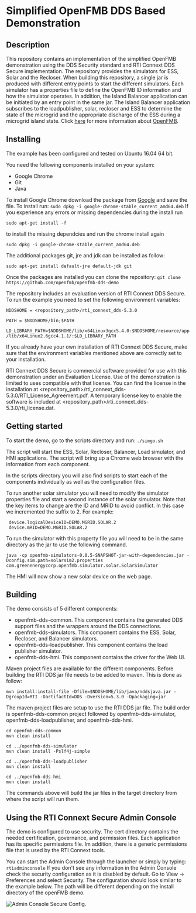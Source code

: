 # Simplified OpenFMB DDS Based Demonstration 

## Description

This repository contains an implementation of the simplified OpenFMB demonstration using the DDS Security standard and RTI Connext DDS Secure implementation. The repository provides the simulators for ESS, Solar and the Recloser.  When building this repository, a single jar is produced with different entry points to start the different simulators.  Each simulator has a properties file to define the OpenFMB ID information and how the simulator operates. In addition, the Island Balancer application can be initiated by an entry point in the same jar.   The Island Balancer application subscribes to the loadpublisher, solar, recloser and ESS to determine the state of the microgrid and the appropriate discharge of the ESS during a microgrid island state. Click [here]( https://openfmb.github.io/) for more information about [OpenFMB]( https://openfmb.github.io/). 


## Installing 

The example has been configured and tested on Ubuntu 16.04 64 bit.

You need the following components installed on your system:
- Google Chrome
- Git
- Java

To install Google Chrome download the package from [Google](https://www.google.com/chrome/browser/desktop/index.html) and save the file. To install run:
`sudo dpkg -i google-chrome-stable_current_amd64.deb`
If you experience any errors or missing dependencies during the install run

`sudo apt-get install -f`

to install the missing dependcies and run the chrome install again

`sudo dpkg -i google-chrome-stable_current_amd64.deb`

The additional packages git, jre and jdk can be installed as follow:

`sudo apt-get install default-jre default-jdk git`

Once the packages are installed you can clone the repository:
`git clone https://github.com/openfmb/openfmb-dds-demo`

The repository includes an evaluation version of RTI Connext DDS Secure. To run the example you need to set the following environment variables:

`NDDSHOME = <repository_path>/rti_connext_dds-5.3.0`

`PATH = $NDDSHOME/bin;$PATH`

`LD_LIBRARY_PATH=$NDDSHOME/lib/x64Linux3gcc5.4.0:$NDDSHOME/resource/app/lib/x64Linux2.6gcc4.1.1/:$LD_LIBRARY_PATH`

If you already have your own installation of RTI Connext DDS Secure, make sure that the environment variables mentioned above are correctly set to your installation. 

RTI Connext DDS Secure is commercial software provided for use with this demonstration under an Evaluation License.  Use of the demonstration is limited to uses compatible with that license.  You can find the license in the installation at <repository_path>/rti_connext_dds-5.3.0/RTI_License_Agreement.pdf.  A temporary license key to enable the software is included at <repository_path>/rti_connext_dds-5.3.0/rti_license.dat.


## Getting started

To start the demo, go to the scripts directory and run:
`./simgo.sh`

The script will start the ESS, Solar, Recloser, Balancer, Load simulator, and HMI applications. The script will bring up a Chrome web browser with the information from each component. 

In the scripts directory you will also find scripts to start each of the components individually as well as the configuration files. 
 

To run another solar simulator you will need to modify the simulator properties file and start a second instance of the solar simulator. Note that the key items to change are the ID and MRID to avoid conflict.  In this case we incremented the suffix to 2. For example:

```
 device.logicalDeviceID=DEMO.MGRID.SOLAR.2
 device.mRID=DEMO.MGRID.SOLAR.2
```

To run the simulator with this property file you will need to be in the same directory as the jar to use the following command.

```
java -cp openfmb-simulators-0.0.5-SNAPSHOT-jar-with-dependencies.jar -Dconfig.sim.path=solarsim2.properties  com.greenenergycorp.openfmb.simulator.solar.SolarSimulator
```

The HMI will now show a new solar device on the web page.


## Building

The demo consists of 5 different components:

- openfmb-dds-common. This component contains the generated DDS support files and the wrappers around the DDS connections.
- openfmb-dds-simulators. This component contains the ESS, Solar, Recloser, and Balancer simulators.
- openfmb-dds-loadpublisher. This component contains the load publisher simulator. 
- openfmb-dds-hmi. This component contains the driver for the Web UI. 

Maven project files are available for the different components. Before building the RTI DDS jar file needs to be added to maven. This is done as follow:

`mvn install:install-file -Dfile=$NDDSHOME/lib/java/nddsjava.jar -DgroupId=RTI -DartifactId=DDS -Dversion=5.3.0 -Dpackaging=jar`

The maven project files are setup to use the RTI DDS jar file. The build order is openfmb-dds-common project followed by openfmb-dds-simulator, openfmb-dds-loadpublisher, and openfmb-dds-hmi. 

```
cd openfmb-dds-common
mvn clean install 

cd ../openfmb-dds-simulator 
mvn clean install -Pslf4j-simple

cd ../openfmb-dds-loadpublisher 
mvn clean install

cd ../openfmb-dds-hmi 
mvn clean install

```

The commands above will build the jar files in the target directory from where the script will run them. 
 

## Using the RTI Connext Secure Admin Console

The demo is configured to use security. The cert directory contains the needed certification, governance, and permission files. Each application has its specific permissions file. Im addition, there is a generic permissions file that is used by the RTI Connext tools. 


You can start the Admin Console through the launcher or simply by typing:
`rtiadminconsole`
If you don't see any information in the Admin Console check the security configuration as it is disabled by default. Go to View -> Preferences and select Security. The configuration should look similar to the example below. The path will be different depending on the install directory of the openFMB demo. 

![Admin Console Secure Config](https://github.com/openfmb/openfmb-dds-demo/blob/master/images/admin_console.png "Admin Console Security Preferences"). 

 

